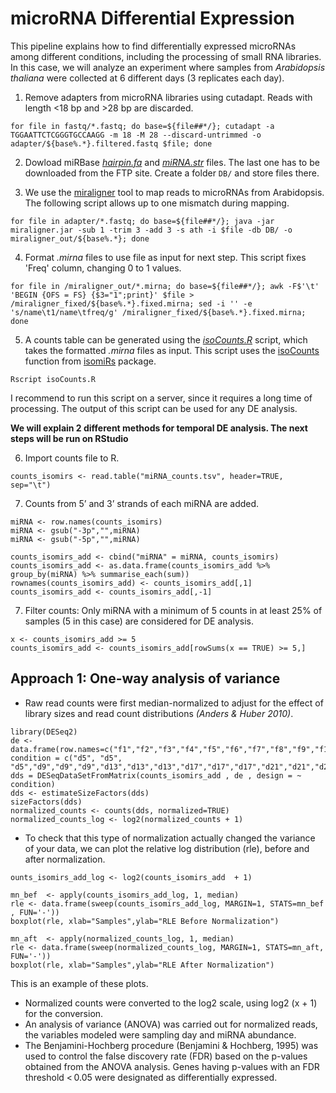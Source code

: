 # microRNA Differential Expression

This pipeline explains how to find differentially expressed microRNAs among different conditions, including the processing of small RNA libraries. In this case, we will analyze an experiment where samples from *Arabidopsis thaliana* were collected at 6 different days (3 replicates each day). 

1. Remove adapters from microRNA libraries using cutadapt. Reads with length <18 bp and >28 bp are discarded. 

```for file in fastq/*.fastq; do base=${file##*/}; cutadapt -a TGGAATTCTCGGGTGCCAAGG -m 18 -M 28 --discard-untrimmed -o adapter/${base%.*}.filtered.fastq $file; done```

2. Dowload miRBase [*hairpin.fa*](http://www.mirbase.org/ftp.shtml) and [*miRNA.str*](http://www.mirbase.org/ftp.shtml) files. The last one has to be downloaded from the FTP site. Create a folder ```DB/``` and store files there.

3. We use the [miraligner](https://code.google.com/p/seqbuster/wiki/miraligner) tool to map reads to microRNAs from Arabidopsis. The following script allows up to one mismatch during mapping.

```for file in adapter/*.fastq; do base=${file##*/}; java -jar miraligner.jar -sub 1 -trim 3 -add 3 -s ath -i $file -db DB/ -o miraligner_out/${base%.*}; done```

4. Format *.mirna* files to use file as input for next step. This script fixes 'Freq' column, changing 0 to 1 values.

```for file in /miraligner_out/*.mirna; do base=${file##*/}; awk -F$'\t' 'BEGIN {OFS = FS} {$3="1";print}' $file > /miraligner_fixed/${base%.*}.fixed.mirna; sed -i '' -e 's/name\t1/name\tfreq/g' /miraligner_fixed/${base%.*}.fixed.mirna; done```

5. A counts table can be generated using the [*isoCounts.R*](https://github.com/ibioChile/VidalLab/blob/master/Scripts/isoCounts.R) script, which takes the formatted *.mirna* files as input. This script uses the [isoCounts](http://lpantano.github.io/isomiRs/reference/isoCounts.html) function from [isomiRs](https://bioconductor.org/packages/release/bioc/html/isomiRs.html) package.

```Rscript isoCounts.R```

I recommend to run this script on a server, since it requires a long time of processing. The output of this script can be used for any DE analysis.

**We will explain 2 different methods for temporal DE analysis. The next steps will be run on RStudio** 

6. Import counts file to R. 

```counts_isomirs <- read.table("miRNA_counts.tsv", header=TRUE, sep="\t")```

7. Counts from 5’ and 3’ strands of each miRNA are added.

```
miRNA <- row.names(counts_isomirs)
miRNA <- gsub("-3p","",miRNA)
miRNA <- gsub("-5p","",miRNA)

counts_isomirs_add <- cbind("miRNA" = miRNA, counts_isomirs)
counts_isomirs_add <- as.data.frame(counts_isomirs_add %>% group_by(miRNA) %>% summarise_each(sum))
rownames(counts_isomirs_add) <- counts_isomirs_add[,1]
counts_isomirs_add <- counts_isomirs_add[,-1]
```

7. Filter counts: Only miRNA with a minimum of 5 counts in at least 25% of samples (5 in this case) are considered for DE analysis.

```
x <- counts_isomirs_add >= 5
counts_isomirs_add <- counts_isomirs_add[rowSums(x == TRUE) >= 5,]
```

## Approach 1: One-way analysis of variance

- Raw read counts were first median-normalized to adjust for the effect of library sizes and read count distributions *(Anders & Huber 2010)*.

```
library(DESeq2)
de <- data.frame(row.names=c("f1","f2","f3","f4","f5","f6","f7","f8","f9","f10","f11","f12","f13","f14","f15","f16","f17","f18"), condition = c("d5", "d5", "d5","d9","d9","d9","d13","d13","d13","d17","d17","d17","d21","d21","d21","d25","d25","d25"))
dds = DESeqDataSetFromMatrix(counts_isomirs_add , de , design = ~ condition)
dds <- estimateSizeFactors(dds)
sizeFactors(dds)
normalized_counts <- counts(dds, normalized=TRUE)
normalized_counts_log <- log2(normalized_counts + 1)
```

- To check that this type of normalization actually changed the variance of your data, we can plot the relative log distribution (rle), before and after normalization.

```
ounts_isomirs_add_log <- log2(counts_isomirs_add  + 1)

mn_bef  <- apply(counts_isomirs_add_log, 1, median)
rle <- data.frame(sweep(counts_isomirs_add_log, MARGIN=1, STATS=mn_bef , FUN='-'))
boxplot(rle, xlab="Samples",ylab="RLE Before Normalization")

mn_aft  <- apply(normalized_counts_log, 1, median)
rle <- data.frame(sweep(normalized_counts_log, MARGIN=1, STATS=mn_aft, FUN='-'))
boxplot(rle, xlab="Samples",ylab="RLE After Normalization")
```

This is an example of these plots.



- Normalized counts were converted to the log2 scale, using log2 (x + 1) for the conversion.
- An analysis of variance (ANOVA) was carried out for normalized reads, the variables modeled were sampling day and miRNA abundance.
- The Benjamini-Hochberg procedure (Benjamini & Hochberg, 1995)  was used to control the false discovery rate (FDR) based on the p-values obtained from the ANOVA analysis. Genes having p-values with an FDR threshold < 0.05 were designated as differentially expressed.




